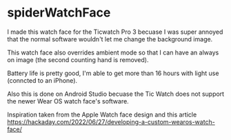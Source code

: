 # spiderWatchFace

I made this watch face for the Ticwatch Pro 3 becuase I was super annoyed that the normal software wouldn't let me change the background image.

This watch face also overrides ambient mode so that I can have an always on image (the second counting hand is removed).

Battery life is pretty good, I'm able to get more than 16 hours with light use (conncted to an iPhone).

Also this is done on Android Studio becuase the Tic Watch does not support the newer Wear OS watch face's software.

Inspiration taken from the Apple Watch face design and this article https://hackaday.com/2022/06/27/developing-a-custom-wearos-watch-face/
